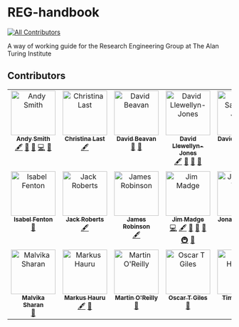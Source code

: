 # REG-handbook

<!-- ALL-CONTRIBUTORS-BADGE:START - Do not remove or modify this section -->
[![All Contributors](https://img.shields.io/badge/all_contributors-21-orange.svg?style=flat-square)](#contributors-)
<!-- ALL-CONTRIBUTORS-BADGE:END -->

A way of working guide for the Research Engineering Group at The Alan Turing Institute

## Contributors

<!-- ALL-CONTRIBUTORS-LIST:START - Do not remove or modify this section -->
<!-- prettier-ignore-start -->
<!-- markdownlint-disable -->
<table>
  <tbody>
    <tr>
      <td align="center" valign="top" width="14.28%"><a href="https://github.com/andrewphilipsmith"><img src="https://avatars.githubusercontent.com/u/5346065?v=4?s=100" width="100px;" alt="Andy Smith"/><br /><sub><b>Andy Smith</b></sub></a><br /><a href="#content-andrewphilipsmith" title="Content">🖋</a> <a href="https://github.com/alan-turing-institute/REG-handbook/pulls?q=is%3Apr+reviewed-by%3Aandrewphilipsmith" title="Reviewed Pull Requests">👀</a> <a href="#ideas-andrewphilipsmith" title="Ideas, Planning, & Feedback">🤔</a> <a href="https://github.com/alan-turing-institute/REG-handbook/commits?author=andrewphilipsmith" title="Code">💻</a> <a href="#design-andrewphilipsmith" title="Design">🎨</a></td>
      <td align="center" valign="top" width="14.28%"><a href="https://christinalast.com/"><img src="https://avatars.githubusercontent.com/u/36204574?v=4?s=100" width="100px;" alt="Christina Last"/><br /><sub><b>Christina Last</b></sub></a><br /><a href="#content-ChristinaLast" title="Content">🖋</a></td>
      <td align="center" valign="top" width="14.28%"><a href="https://github.com/DavidBeavan"><img src="https://avatars.githubusercontent.com/u/6524799?v=4?s=100" width="100px;" alt="David Beavan"/><br /><sub><b>David Beavan</b></sub></a><br /><a href="#ideas-DavidBeavan" title="Ideas, Planning, & Feedback">🤔</a> <a href="https://github.com/alan-turing-institute/REG-handbook/pulls?q=is%3Apr+reviewed-by%3ADavidBeavan" title="Reviewed Pull Requests">👀</a></td>
      <td align="center" valign="top" width="14.28%"><a href="https://www.flypig.co.uk"><img src="https://avatars.githubusercontent.com/u/1446122?v=4?s=100" width="100px;" alt="David Llewellyn-Jones"/><br /><sub><b>David Llewellyn-Jones</b></sub></a><br /><a href="#content-llewelld" title="Content">🖋</a> <a href="#ideas-llewelld" title="Ideas, Planning, & Feedback">🤔</a> <a href="https://github.com/alan-turing-institute/REG-handbook/issues?q=author%3Allewelld" title="Bug reports">🐛</a> <a href="https://github.com/alan-turing-institute/REG-handbook/commits?author=llewelld" title="Documentation">📖</a></td>
      <td align="center" valign="top" width="14.28%"><a href="https://github.com/dsj976"><img src="https://avatars.githubusercontent.com/u/57944311?v=4?s=100" width="100px;" alt="David Salvador Jasin"/><br /><sub><b>David Salvador Jasin</b></sub></a><br /><a href="#content-dsj976" title="Content">🖋</a></td>
      <td align="center" valign="top" width="14.28%"><a href="https://github.com/fedenanni"><img src="https://avatars.githubusercontent.com/u/8415204?v=4?s=100" width="100px;" alt="Federico Nanni"/><br /><sub><b>Federico Nanni</b></sub></a><br /><a href="#content-fedenanni" title="Content">🖋</a> <a href="#ideas-fedenanni" title="Ideas, Planning, & Feedback">🤔</a></td>
      <td align="center" valign="top" width="14.28%"><a href="https://github.com/ghanganuT"><img src="https://avatars.githubusercontent.com/u/46718848?v=4?s=100" width="100px;" alt="Gabriel"/><br /><sub><b>Gabriel</b></sub></a><br /><a href="#ideas-ghanganuT" title="Ideas, Planning, & Feedback">🤔</a> <a href="#content-ghanganuT" title="Content">🖋</a></td>
    </tr>
    <tr>
      <td align="center" valign="top" width="14.28%"><a href="https://github.com/IFenton"><img src="https://avatars.githubusercontent.com/u/5773962?v=4?s=100" width="100px;" alt="Isabel Fenton"/><br /><sub><b>Isabel Fenton</b></sub></a><br /><a href="https://github.com/alan-turing-institute/REG-handbook/pulls?q=is%3Apr+reviewed-by%3AIFenton" title="Reviewed Pull Requests">👀</a></td>
      <td align="center" valign="top" width="14.28%"><a href="https://github.com/jack89roberts"><img src="https://avatars.githubusercontent.com/u/16308271?v=4?s=100" width="100px;" alt="Jack Roberts"/><br /><sub><b>Jack Roberts</b></sub></a><br /><a href="#content-jack89roberts" title="Content">🖋</a></td>
      <td align="center" valign="top" width="14.28%"><a href="https://github.com/jemrobinson"><img src="https://avatars.githubusercontent.com/u/3502751?v=4?s=100" width="100px;" alt="James Robinson"/><br /><sub><b>James Robinson</b></sub></a><br /><a href="#content-jemrobinson" title="Content">🖋</a></td>
      <td align="center" valign="top" width="14.28%"><a href="https://github.com/JimMadge"><img src="https://avatars.githubusercontent.com/u/23616154?v=4?s=100" width="100px;" alt="Jim Madge"/><br /><sub><b>Jim Madge</b></sub></a><br /><a href="https://github.com/alan-turing-institute/REG-handbook/commits?author=JimMadge" title="Code">💻</a> <a href="#content-JimMadge" title="Content">🖋</a> <a href="https://github.com/alan-turing-institute/REG-handbook/commits?author=JimMadge" title="Documentation">📖</a> <a href="https://github.com/alan-turing-institute/REG-handbook/pulls?q=is%3Apr+reviewed-by%3AJimMadge" title="Reviewed Pull Requests">👀</a> <a href="#ideas-JimMadge" title="Ideas, Planning, & Feedback">🤔</a> <a href="#infra-JimMadge" title="Infrastructure (Hosting, Build-Tools, etc)">🚇</a> <a href="https://github.com/alan-turing-institute/REG-handbook/issues?q=author%3AJimMadge" title="Bug reports">🐛</a></td>
      <td align="center" valign="top" width="14.28%"><a href="https://github.com/yongrenjie"><img src="https://avatars.githubusercontent.com/u/22414895?v=4?s=100" width="100px;" alt="Jonathan Yong"/><br /><sub><b>Jonathan Yong</b></sub></a><br /><a href="#content-yongrenjie" title="Content">🖋</a> <a href="#ideas-yongrenjie" title="Ideas, Planning, & Feedback">🤔</a></td>
      <td align="center" valign="top" width="14.28%"><a href="https://katrionagoldmann.github.io/"><img src="https://avatars.githubusercontent.com/u/25952322?v=4?s=100" width="100px;" alt="Katriona Goldmann"/><br /><sub><b>Katriona Goldmann</b></sub></a><br /><a href="#content-KatrionaGoldmann" title="Content">🖋</a> <a href="https://github.com/alan-turing-institute/REG-handbook/pulls?q=is%3Apr+reviewed-by%3AKatrionaGoldmann" title="Reviewed Pull Requests">👀</a></td>
      <td align="center" valign="top" width="14.28%"><a href="https://github.com/LydiaFrance"><img src="https://avatars.githubusercontent.com/u/85945427?v=4?s=100" width="100px;" alt="Lydia France"/><br /><sub><b>Lydia France</b></sub></a><br /><a href="#content-LydiaFrance" title="Content">🖋</a></td>
    </tr>
    <tr>
      <td align="center" valign="top" width="14.28%"><a href="http://malvikasharan.github.io/"><img src="https://avatars.githubusercontent.com/u/5370471?v=4?s=100" width="100px;" alt="Malvika Sharan"/><br /><sub><b>Malvika Sharan</b></sub></a><br /><a href="#ideas-malvikasharan" title="Ideas, Planning, & Feedback">🤔</a></td>
      <td align="center" valign="top" width="14.28%"><a href="http://mhauru.org"><img src="https://avatars.githubusercontent.com/u/5229876?v=4?s=100" width="100px;" alt="Markus Hauru"/><br /><sub><b>Markus Hauru</b></sub></a><br /><a href="#content-mhauru" title="Content">🖋</a> <a href="#ideas-mhauru" title="Ideas, Planning, & Feedback">🤔</a></td>
      <td align="center" valign="top" width="14.28%"><a href="https://github.com/martintoreilly"><img src="https://avatars.githubusercontent.com/u/21147592?v=4?s=100" width="100px;" alt="Martin O'Reilly"/><br /><sub><b>Martin O'Reilly</b></sub></a><br /><a href="#ideas-martintoreilly" title="Ideas, Planning, & Feedback">🤔</a></td>
      <td align="center" valign="top" width="14.28%"><a href="https://github.com/OscartGiles"><img src="https://avatars.githubusercontent.com/u/12784013?v=4?s=100" width="100px;" alt="Oscar T Giles"/><br /><sub><b>Oscar T Giles</b></sub></a><br /><a href="#ideas-OscartGiles" title="Ideas, Planning, & Feedback">🤔</a></td>
      <td align="center" valign="top" width="14.28%"><a href="https://github.com/thobson88"><img src="https://avatars.githubusercontent.com/u/26117394?v=4?s=100" width="100px;" alt="Tim Hobson"/><br /><sub><b>Tim Hobson</b></sub></a><br /><a href="#content-thobson88" title="Content">🖋</a></td>
      <td align="center" valign="top" width="14.28%"><a href="https://github.com/mastoffel"><img src="https://avatars.githubusercontent.com/u/7348440?v=4?s=100" width="100px;" alt="martin"/><br /><sub><b>martin</b></sub></a><br /><a href="#content-mastoffel" title="Content">🖋</a></td>
      <td align="center" valign="top" width="14.28%"><a href="https://github.com/nbarlowATI"><img src="https://avatars.githubusercontent.com/u/33832774?v=4?s=100" width="100px;" alt="nbarlowATI"/><br /><sub><b>nbarlowATI</b></sub></a><br /><a href="#ideas-nbarlowATI" title="Ideas, Planning, & Feedback">🤔</a></td>
    </tr>
  </tbody>
</table>

<!-- markdownlint-restore -->
<!-- prettier-ignore-end -->

<!-- ALL-CONTRIBUTORS-LIST:END -->
